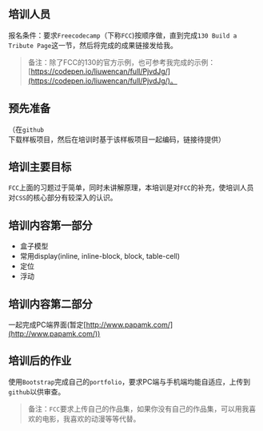 ## 培训人员
报名条件：要求`Freecodecamp`（下称`FCC`)按顺序做，直到完成`130 Build a Tribute Page`这一节，然后将完成的成果链接发给我。

> 备注：除了FCC的130的官方示例，也可参考我完成的示例：[https://codepen.io/liuwencan/full/PjvdJg/](https://codepen.io/liuwencan/full/PjvdJg/)。

## 预先准备
（在`github`下载样板项目，然后在培训时基于该样板项目一起编码，链接待提供）

## 培训主要目标
`FCC`上面的习题过于简单，同时未讲解原理，本培训是对`FCC`的补充，使培训人员对`CSS`的核心部分有较深入的认识。

## 培训内容第一部分
- 盒子模型
- 常用display(inline, inline-block, block, table-cell)
- 定位
- 浮动

## 培训内容第二部分
一起完成PC端界面(暂定[http://www.papamk.com/](http://www.papamk.com/))

## 培训后的作业
使用`Bootstrap`完成自己的`portfolio`，要求PC端与手机端均能自适应，上传到`github`以供审查。

> 备注：`FCC`要求上传自己的作品集，如果你没有自己的作品集，可以用我喜欢的电影，我喜欢的动漫等等代替。


